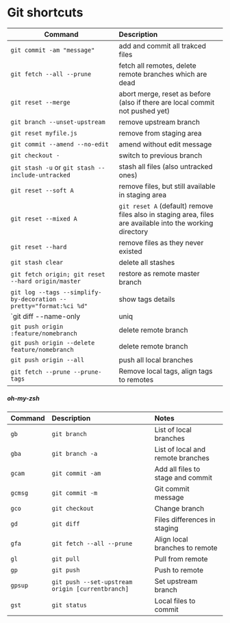 # Git shortcuts

| Command                                                            | Description                                                                                               |
|--------------------------------------------------------------------|:----------------------------------------------------------------------------------------------------------|
| `git commit -am "message"`                                         | add and commit all trakced files                                                                          |
| `git fetch --all --prune`                                          | fetch all remotes, delete remote branches which are dead                                                  |
| `git reset --merge`                                                | abort merge, reset as before (also if there are local commit not pushed yet)                              |
| `git branch --unset-upstream`                                      | remove upstream branch                                                                                    |
| `git reset myfile.js`                                              | remove from staging area                                                                                  |
| `git commit --amend --no-edit`                                     | amend without edit message                                                                                |
| `git checkout -`                                                   | switch to previous branch                                                                                 |
| `git stash -u` or `git stash --include-untracked`                                                   | stash all files (also untracked ones)                                                                     |
| `git reset --soft A`                                               | remove files, but still available in staging area                                                         |
| `git reset --mixed A`                                              | `git reset A` (default) remove files also in staging area, files are available into the working directory |
| `git reset --hard`                                                 | remove files as they never existed                                                                        |
| `git stash clear`                                                  | delete all stashes                                                                                        |
| `git fetch origin; git reset --hard origin/master`                 | restore as remote master branch                                                                           |
| `git log --tags --simplify-by-decoration --pretty="format:%ci %d"` | show tags details                                                                                         |
| `git diff --name-only | uniq | xargs $EDITOR`                      | opens all modified files                                                                                  |
| `git push origin :feature/nomebranch`                              | delete remote branch                                                                                      |
| `git push origin --delete feature/nomebranch`                      | delete remote branch                                                                                      |
| `git push origin --all`                                            | push all local branches                                                                                   |
| `git fetch --prune --prune-tags`                                   | Remove local tags, align tags to remotes                                                                  |

##### oh-my-zsh

| Command | Description                                      | Notes                             |
|:--------|:-------------------------------------------------|:----------------------------------|
| `gb`    | `git branch`                                     | List of local branches            |
| `gba`   | `git branch -a`                                  | List of local and remote branches |
| `gcam`  | `git commit -am`                                 | Add all files to stage and commit |
| `gcmsg` | `git commit -m`                                  | Git commit message                |
| `gco`   | `git checkout`                                   | Change branch                     |
| `gd`    | `git diff`                                       | Files differences in staging      |
| `gfa`   | `git fetch --all --prune`                        | Align local branches to remote    |
| `gl`    | `git pull`                                       | Pull from remote                  |
| `gp`    | `git push`                                       | Push to remote                    |
| `gpsup` | `git push --set-upstream origin [currentbranch]` | Set upstream branch               |
| `gst`   | `git status`                                     | Local files to commit             |
